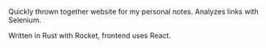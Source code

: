Quickly thrown together website for my personal notes. Analyzes links with Selenium.

Written in Rust with Rocket, frontend uses React.
